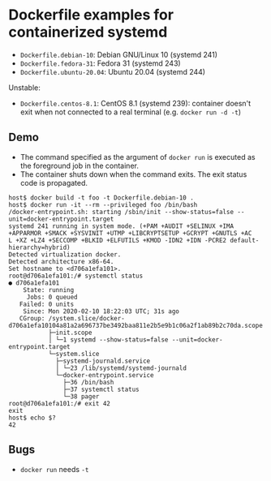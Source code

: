# Dockerfile examples for containerized systemd

* `Dockerfile.debian-10`: Debian GNU/Linux 10 (systemd 241)
* `Dockerfile.fedora-31`: Fedora 31 (systemd 243)
* `Dockerfile.ubuntu-20.04`: Ubuntu 20.04 (systemd 244)

Unstable:
* `Dockerfile.centos-8.1`: CentOS 8.1 (systemd 239): container doesn't exit when not connected to a real terminal (e.g. `docker run -d -t`)

## Demo

* The command specified as the argument of `docker run` is executed as the foreground job in the container.
* The container shuts down when the command exits. The exit status code is propagated.

```console
host$ docker build -t foo -t Dockerfile.debian-10 .
host$ docker run -it --rm --privileged foo /bin/bash
/docker-entrypoint.sh: starting /sbin/init --show-status=false --unit=docker-entrypoint.target
systemd 241 running in system mode. (+PAM +AUDIT +SELINUX +IMA +APPARMOR +SMACK +SYSVINIT +UTMP +LIBCRYPTSETUP +GCRYPT +GNUTLS +AC
L +XZ +LZ4 +SECCOMP +BLKID +ELFUTILS +KMOD -IDN2 +IDN -PCRE2 default-hierarchy=hybrid)
Detected virtualization docker.
Detected architecture x86-64.
Set hostname to <d706a1efa101>.
root@d706a1efa101:/# systemctl status
● d706a1efa101
    State: running
     Jobs: 0 queued
   Failed: 0 units
    Since: Mon 2020-02-10 18:22:03 UTC; 31s ago
   CGroup: /system.slice/docker-d706a1efa10104a81a2a696737be3492baa811e2b5e9b1c06a2f1ab89b2c70da.scope
           ├─init.scope
           │ └─1 systemd --show-status=false --unit=docker-entrypoint.target
           └─system.slice
             ├─systemd-journald.service
             │ └─23 /lib/systemd/systemd-journald
             └─docker-entrypoint.service
               ├─36 /bin/bash
               ├─37 systemctl status
               └─38 pager
root@d706a1efa101:/# exit 42
exit
host$ echo $?
42
```

## Bugs
* `docker run` needs `-t`
